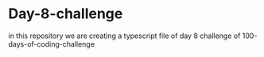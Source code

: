 # Day-8-challenge
in this repository we are creating a typescript file of day 8 challenge of 100-days-of-coding-challenge
